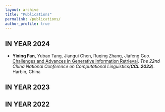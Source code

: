 ```yaml
---
layout: archive
title: "Publications"
permalink: /publications/
author_profile: true
---
```


IN YEAR 2024
------
<ul>

<li>
<b>Yixing Fan</b>, Yubao Tang, Jiangui Chen, Ruqing Zhang, Jiafeng Guo. <a target='new' href='http://academicpages.github.io/files/paper1.pdf'>Challenges and Advances in Generative Information Retrieval</a>. <i>The 22nd China National Conference on Computational Linguistics(<b>CCL 2023</b>)</i>. Harbin, China
</li>



</ul>

IN YEAR 2023
------
<ul>


</ul>


IN YEAR 2022
------
<ul>


</ul>

